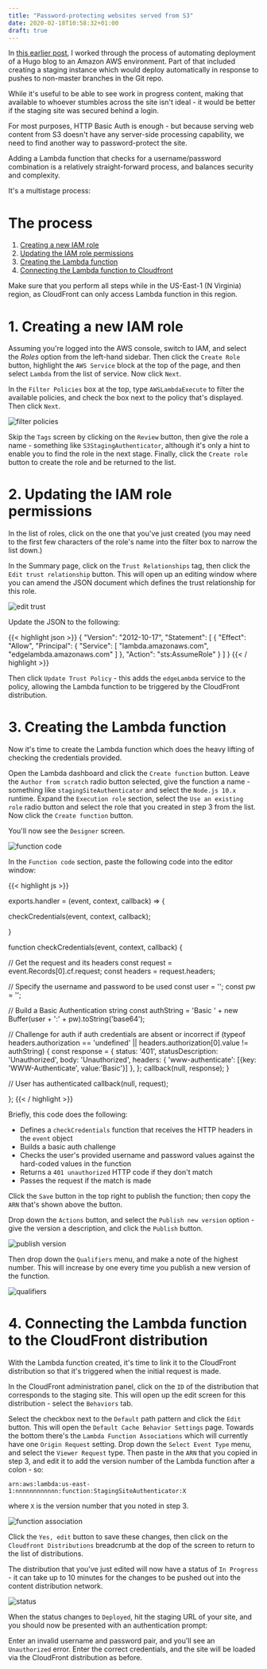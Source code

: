 ```yaml
---
title: "Password-protecting websites served from S3"
date: 2020-02-18T10:58:32+01:00
draft: true
---
```


In [this earlier post](https://finleap.tech/posts/web-serving-on-aws/), I worked through the process of automating deployment of a Hugo blog to an Amazon AWS environment. Part of that included creating a staging instance which would deploy automatically in response to pushes to non-master branches in the Git repo.

While it's useful to be able to see work in progress content, making that available to whoever stumbles across the site isn't ideal - it would be better if the staging site was secured behind a login.

For most purposes, HTTP Basic Auth is enough - but because serving web content from S3 doesn't have any server-side processing capability, we need to find another way to password-protect the site.

Adding a Lambda function that checks for a username/password combination is a relatively straight-forward process, and balances security and complexity.

It's a multistage process:

# The process

1. [Creating a new IAM role](#iam_role)
1. [Updating the IAM role permissions](#iam_permissions)
1. [Creating the Lambda function](#lambda_function)
1. [Connecting the Lambda function to Cloudfront](#connecting-lambda)

Make sure that you perform all steps while in the US-East-1 (N Virginia) region, as CloudFront can only access Lambda function in this region.

# 1. <a name="iam_role"></a>Creating a new IAM role

Assuming you're logged into the AWS console, switch to IAM, and select the *Roles* option from the left-hand sidebar. Then click the `Create Role` button, highlight the `AWS Service` block at the top of the page, and then select `Lambda` from the list of service. Now click `Next`.

In the `Filter Policies` box at the top, type `AWSLambdaExecute` to filter the available policies, and check the box next to the policy that's displayed. Then click `Next`.

![filter policies](/passwords/filterPolicies.png "Filter policies")

Skip the `Tags` screen by clicking on the `Review` button, then give the role a name - something like `S3StagingAuthenticator`, although it's only a hint to enable you to find the role in the next stage. Finally, click the `Create role` button to create the role and be returned to the list.

# 2. <a name="iam_permissions"></a>Updating the IAM role permissions

In the list of roles, click on the one that you've just created (you may need to the first few characters of the role's name into the filter box to narrow the list down.)

In the Summary page, click on the `Trust Relationships` tag, then click the `Edit trust relationship` button.
This will open up an editing window where you can amend the JSON document which defines the trust relationship for this role.

![edit trust](/passwords/editTrust.png "Edit trust")

Update the JSON to the following:

{{< highlight json >}}
{
  "Version": "2012-10-17",
  "Statement": [
    {
      "Effect": "Allow",
      "Principal": {
        "Service": [
          "lambda.amazonaws.com",
          "edgelambda.amazonaws.com"
        ]
      },
      "Action": "sts:AssumeRole"
    }
  ]
}
{{< / highlight >}}

Then click `Update Trust Policy` - this adds the `edgeLambda` service to the policy, allowing the Lambda function to be triggered by the CloudFront distribution.


# 3. <a name="lambda_function"></a>Creating the Lambda function

Now it's time to create the Lambda function which does the heavy lifting of checking the credentials provided.

Open the Lambda dashboard and click the `Create function` button. Leave the `Author from scratch` radio button selected, give the function a name - something like `stagingSiteAuthenticator` and select the `Node.js 10.x` runtime. Expand the `Execution role` section, select the `Use an existing role` radio button and select the role that you created in step 3 from the list. Now click the `Create function` button.

You'll now see the `Designer` screen.

![function code](/passwords/functionCode.png "Function code")

 In the `Function code` section, paste the following code into the editor window:

{{< highlight js >}}

exports.handler = (event, context, callback) => {
  
  checkCredentials(event, context, callback);
  
}

function checkCredentials(event, context, callback) {
  
  // Get the request and its headers
  const request = event.Records[0].cf.request;
  const headers = request.headers;

  // Specify the username and password to be used
  const user = '<your user name>';
  const pw = '<your password>';

  // Build a Basic Authentication string
  const authString = 'Basic ' + new Buffer(user + ':' + pw).toString('base64');

  // Challenge for auth if auth credentials are absent or incorrect
  if (typeof headers.authorization == 'undefined' || headers.authorization[0].value != authString) {
    const response = {
      status: '401',
      statusDescription: 'Unauthorized',
      body: 'Unauthorized',
      headers: {
        'www-authenticate': [{key: 'WWW-Authenticate', value:'Basic'}]
      },
    };
    callback(null, response);
  }

  // User has authenticated
  callback(null, request);
  
};
{{< / highlight >}}

Briefly, this code does the following:

* Defines a `checkCredentials` function that receives the HTTP headers in the `event` object
* Builds a basic auth challenge
* Checks the user's provided username and password values against the hard-coded values in the function
* Returns a `401 unauthorized` HTTP code if they don't match
* Passes the request if the match is made

Click the `Save` button in the top right to publish the function; then copy the `ARN` that's shown above the button.

Drop down the `Actions` button, and select the `Publish new version` option - give the version a description, and click the `Publish` button. 

![publish version](/passwords/publishVersion.png "publish version")

Then drop down the `Qualifiers` menu, and make a note of the highest number. This will increase by one every time you publish a new version of the function.

![qualifiers](/passwords/qualifiers.png "qualifiers")

# 4. <a name="connecting-lambda"></a>Connecting the Lambda function to the CloudFront distribution

With the Lambda function created, it's time to link it to the CloudFront distribution so that it's triggered when the initial request is made.

In the CloudFront administration panel, click on the `ID` of the distribution that corresponds to the staging site. This will open up the edit screen for this distribution - select the `Behaviors` tab.

Select the checkbox next to the `Default` path pattern and click the `Edit` button. This will open the `Default Cache Behavior Settings` page.  Towards the bottom there's the `Lambda Function Associations` which will currently have one `Origin Request` setting. Drop down the `Select Event Type` menu, and select the `Viewer Request` type. Then paste in the `ARN` that you copied in step 3, and edit it to add the version number of the Lambda function after a colon - so:

```
arn:aws:lambda:us-east-1:nnnnnnnnnnnn:function:StagingSiteAuthenticator:X
```
where `X` is the version number that you noted in step 3.

![function association](/passwords/functionAssociation.png "function association")

Click the `Yes, edit` button to save these changes, then click on the `Cloudfront Distributions` breadcrumb at the dop of the screen to return to the list of distributions.

The distribution that you've just edited will now have a status of `In Progress` - it can take up to 10 minutes for the changes to be pushed out into the content distribution network.  

![status](/passwords/status.png "status")

When the status changes to `Deployed`, hit the staging URL of your site, and you should now be presented with an authentication prompt:

Enter an invalid username and password pair, and you'll see an `Unauthorized` error. Enter the correct credentials, and the site will be loaded via the CloudFront distribution as before.


